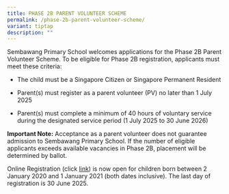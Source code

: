 ```yaml
---
title: PHASE 2B PARENT VOLUNTEER SCHEME
permalink: /phase-2b-parent-volunteer-scheme/
variant: tiptap
description: ""
---
```

<p>Sembawang Primary School welcomes applications for the Phase 2B Parent
Volunteer Scheme. To be eligible for Phase 2B registration, applicants
must meet these criteria:</p>
<ul data-tight="true" class="tight">
<li>
<p>The child must be a Singapore Citizen or Singapore Permanent Resident</p>
</li>
<li>
<p>Parent(s) must register as a parent volunteer (PV) no later than 1 July
2025</p>
</li>
<li>
<p>Parent(s) must complete a minimum of 40 hours of voluntary service during
the designated service period (1 July 2025 to 30 June 2026)</p>
</li>
</ul>
<p></p>
<p><strong>Important Note:</strong> Acceptance as a parent volunteer does
not guarantee admission to Sembawang Primary School. If the number of eligible
applicants exceeds available vacancies in Phase 2B, placement will be determined
by ballot.</p>
<p></p>
<p>Online Registration (click <a href="https://go.gov.sg/sbpspvphase2b" rel="noopener nofollow" target="_blank">link</a>)
is now open for children born between 2 January 2020 and 1 January 2021
(both dates inclusive). The last day of registration is 30 June 2025.</p>
